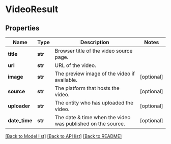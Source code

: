 # VideoResult

## Properties
Name | Type | Description | Notes
------------ | ------------- | ------------- | -------------
**title** | **str** | Browser title of the video source page. | 
**url** | **str** | URL of the video. | 
**image** | **str** | The preview image of the video if available. | [optional] 
**source** | **str** | The platform that hosts the video. | [optional] 
**uploader** | **str** | The entity who has uploaded the video. | [optional] 
**date_time** | **str** | The date &amp; time when the video was published on the source. | [optional] 

[[Back to Model list]](../README.md#documentation-for-models) [[Back to API list]](../README.md#documentation-for-api-endpoints) [[Back to README]](../README.md)

